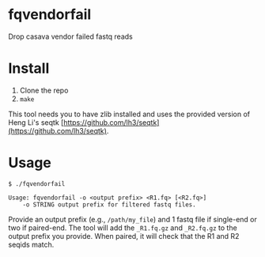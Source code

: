 # fqvendorfail
Drop casava vendor failed fastq reads

# Install

1. Clone the repo
2. `make`

This tool needs you to have zlib installed and uses the provided version of
Heng Li's seqtk [https://github.com/lh3/seqtk](https://github.com/lh3/seqtk).

# Usage

```
$ ./fqvendorfail

Usage: fqvendorfail -o <output prefix> <R1.fq> [<R2.fq>]
    -o STRING output prefix for filtered fastq files.
```

Provide an output prefix (e.g., `/path/my_file`) and 1 fastq file if single-end
or two if paired-end. The tool will add the `_R1.fq.gz` and `_R2.fq.gz` to the 
output prefix you provide. When paired, it will check that the R1 and R2 seqids
match.
